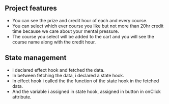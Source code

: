 ## Project features

- You can see the prize and credit hour of each and every course.
- You can select which ever course you like but not more than 20hr credit time because we care about your mental pressure.
- The course you select will be added to the cart and you will see the course name along with the credit hour.


## State management
- I declared effect hook and fetched the data.
- In between fetching the data, i declared a state hook.
- In effect hook i called the the function of the state hook in the fetched data.
- And the variable i assigned in state hook, assigned in button in onClick attribute.

